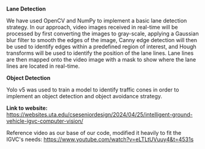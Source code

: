 **Lane Detection**

We have used OpenCV and NumPy to implement a basic lane detection strategy. In our approach, video images received in real-time will be processed by first converting the images to gray-scale, applying a Gaussian blur filter to smooth the edges of the image, Canny edge detection will then be used to identify edges within a predefined region of interest, and Hough transforms will be used to identify the position of the lane lines.  Lane lines are then mapped onto the video image with a mask to show where the lane lines are located in real-time.

**Object Detection**

Yolo v5 was used to train a model to identify traffic cones in order to implement an object detection and object avoidance strategy.



**Link to website:** https://websites.uta.edu/cseseniordesign/2024/04/25/intelligent-ground-vehicle-igvc-computer-vision/

Reference video as our base of our code, modified it heavily to fit the IGVC's needs: https://www.youtube.com/watch?v=eLTLtUVuuy4&t=4531s
